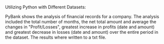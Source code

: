 Utilizing Python with Different Datasets:

PyBank shows the analysis of financial records for a company.  The analysis included the total number of months, the net total amount and average the changes in "Profit/Losses", greatest increase in profits (date and amount) and greatest decrease in losses (date and amount) over the entire period in the dataset.  The results where written to a txt file.
